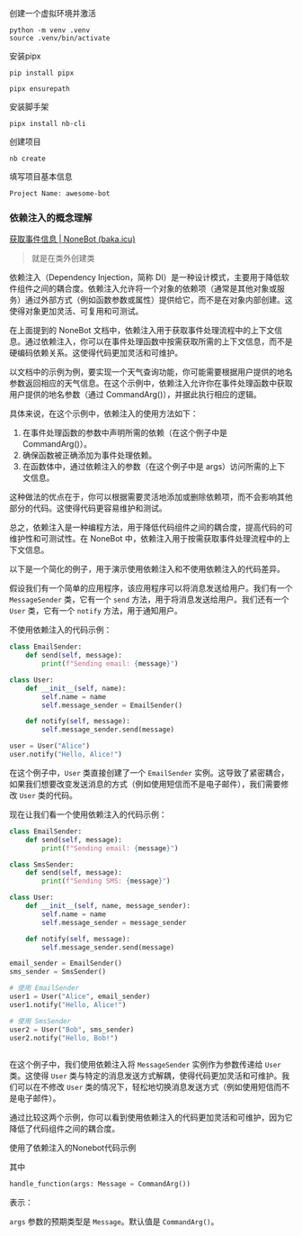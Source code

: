 创建一个虚拟环境并激活

```
python -m venv .venv
source .venv/bin/activate
```

安装pipx

```
pip install pipx
```

```
pipx ensurepath
```

安装脚手架

```
pipx install nb-cli
```

创建项目

```
nb create
```

填写项目基本信息

```
Project Name: awesome-bot
```

### 依赖注入的概念理解

[获取事件信息 | NoneBot (baka.icu)](https://nb2.baka.icu/docs/tutorial/event-data)

> 就是在类外创建类

依赖注入（Dependency Injection，简称 DI）是一种设计模式，主要用于降低软件组件之间的耦合度。依赖注入允许将一个对象的依赖项（通常是其他对象或服务）通过外部方式（例如函数参数或属性）提供给它，而不是在对象内部创建。这使得对象更加灵活、可复用和可测试。

在上面提到的 NoneBot 文档中，依赖注入用于获取事件处理流程中的上下文信息。通过依赖注入，你可以在事件处理函数中按需获取所需的上下文信息，而不是硬编码依赖关系。这使得代码更加灵活和可维护。

以文档中的示例为例，要实现一个天气查询功能，你可能需要根据用户提供的地名参数返回相应的天气信息。在这个示例中，依赖注入允许你在事件处理函数中获取用户提供的地名参数（通过 CommandArg()），并据此执行相应的逻辑。

具体来说，在这个示例中，依赖注入的使用方法如下：

1. 在事件处理函数的参数中声明所需的依赖（在这个例子中是 CommandArg()）。
2. 确保函数被正确添加为事件处理依赖。
3. 在函数体中，通过依赖注入的参数（在这个例子中是 args）访问所需的上下文信息。

这种做法的优点在于，你可以根据需要灵活地添加或删除依赖项，而不会影响其他部分的代码。这使得代码更容易维护和测试。

总之，依赖注入是一种编程方法，用于降低代码组件之间的耦合度，提高代码的可维护性和可测试性。在 NoneBot 中，依赖注入用于按需获取事件处理流程中的上下文信息。



以下是一个简化的例子，用于演示使用依赖注入和不使用依赖注入的代码差异。

假设我们有一个简单的应用程序，该应用程序可以将消息发送给用户。我们有一个 `MessageSender` 类，它有一个 `send` 方法，用于将消息发送给用户。我们还有一个 `User` 类，它有一个 `notify` 方法，用于通知用户。

不使用依赖注入的代码示例：

```python
class EmailSender:
    def send(self, message):
        print(f"Sending email: {message}")

class User:
    def __init__(self, name):
        self.name = name
        self.message_sender = EmailSender()

    def notify(self, message):
        self.message_sender.send(message)

user = User("Alice")
user.notify("Hello, Alice!")

```

在这个例子中，`User` 类直接创建了一个 `EmailSender` 实例。这导致了紧密耦合，如果我们想要改变发送消息的方式（例如使用短信而不是电子邮件），我们需要修改 `User` 类的代码。

现在让我们看一个使用依赖注入的代码示例：

```python
class EmailSender:
    def send(self, message):
        print(f"Sending email: {message}")

class SmsSender:
    def send(self, message):
        print(f"Sending SMS: {message}")

class User:
    def __init__(self, name, message_sender):
        self.name = name
        self.message_sender = message_sender

    def notify(self, message):
        self.message_sender.send(message)

email_sender = EmailSender()
sms_sender = SmsSender()

# 使用 EmailSender
user1 = User("Alice", email_sender)
user1.notify("Hello, Alice!")

# 使用 SmsSender
user2 = User("Bob", sms_sender)
user2.notify("Hello, Bob!")
	
```

在这个例子中，我们使用依赖注入将 `MessageSender` 实例作为参数传递给 `User` 类。这使得 `User` 类与特定的消息发送方式解耦，使得代码更加灵活和可维护。我们可以在不修改 `User` 类的情况下，轻松地切换消息发送方式（例如使用短信而不是电子邮件）。

通过比较这两个示例，你可以看到使用依赖注入的代码更加灵活和可维护，因为它降低了代码组件之间的耦合度。

使用了依赖注入的Nonebot代码示例





其中

```python
handle_function(args: Message = CommandArg())
```

表示：

`args` 参数的预期类型是 `Message`。默认值是 `CommandArg()`。